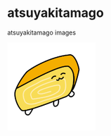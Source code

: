 # atsuyakitamago
atsuyakitamago images

<img src="https://github.com/natmark/atsuyakitamago/blob/master/atsuyakitamago_transparent.png?raw=true" width="200px">
